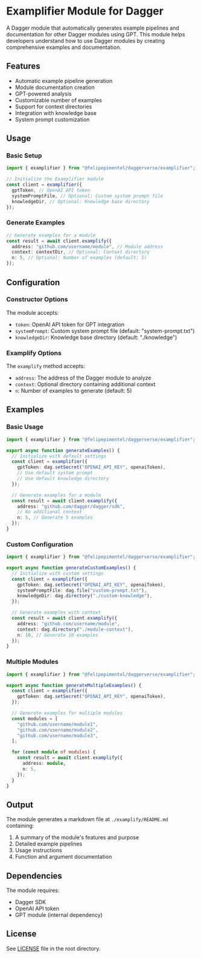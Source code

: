 # Examplifier Module for Dagger

A Dagger module that automatically generates example pipelines and documentation for other Dagger modules using GPT. This module helps developers understand how to use Dagger modules by creating comprehensive examples and documentation.

## Features

- Automatic example pipeline generation
- Module documentation creation
- GPT-powered analysis
- Customizable number of examples
- Support for context directories
- Integration with knowledge base
- System prompt customization

## Usage

### Basic Setup

```typescript
import { examplifier } from "@felipepimentel/daggerverse/examplifier";

// Initialize the Examplifier module
const client = examplifier({
  gptToken, // OpenAI API token
  systemPromptFile, // Optional: Custom system prompt file
  knowledgeDir, // Optional: Knowledge base directory
});
```

### Generate Examples

```typescript
// Generate examples for a module
const result = await client.examplify({
  address: "github.com/username/module", // Module address
  context: contextDir, // Optional: Context directory
  n: 5, // Optional: Number of examples (default: 5)
});
```

## Configuration

### Constructor Options

The module accepts:

- `token`: OpenAI API token for GPT integration
- `systemPrompt`: Custom system prompt file (default: "system-prompt.txt")
- `knowledgeDir`: Knowledge base directory (default: "./knowledge")

### Examplify Options

The `examplify` method accepts:

- `address`: The address of the Dagger module to analyze
- `context`: Optional directory containing additional context
- `n`: Number of examples to generate (default: 5)

## Examples

### Basic Usage

```typescript
import { examplifier } from "@felipepimentel/daggerverse/examplifier";

export async function generateExamples() {
  // Initialize with default settings
  const client = examplifier({
    gptToken: dag.setSecret("OPENAI_API_KEY", openaiToken),
    // Use default system prompt
    // Use default knowledge directory
  });

  // Generate examples for a module
  const result = await client.examplify({
    address: "github.com/dagger/dagger/sdk",
    // No additional context
    n: 5, // Generate 5 examples
  });
}
```

### Custom Configuration

```typescript
import { examplifier } from "@felipepimentel/daggerverse/examplifier";

export async function generateCustomExamples() {
  // Initialize with custom settings
  const client = examplifier({
    gptToken: dag.setSecret("OPENAI_API_KEY", openaiToken),
    systemPromptFile: dag.file("custom-prompt.txt"),
    knowledgeDir: dag.directory("./custom-knowledge"),
  });

  // Generate examples with context
  const result = await client.examplify({
    address: "github.com/username/module",
    context: dag.directory("./module-context"),
    n: 10, // Generate 10 examples
  });
}
```

### Multiple Modules

```typescript
import { examplifier } from "@felipepimentel/daggerverse/examplifier";

export async function generateMultipleExamples() {
  const client = examplifier({
    gptToken: dag.setSecret("OPENAI_API_KEY", openaiToken),
  });

  // Generate examples for multiple modules
  const modules = [
    "github.com/username/module1",
    "github.com/username/module2",
    "github.com/username/module3",
  ];

  for (const module of modules) {
    const result = await client.examplify({
      address: module,
      n: 5,
    });
  }
}
```

## Output

The module generates a markdown file at `./examplify/README.md` containing:

1. A summary of the module's features and purpose
2. Detailed example pipelines
3. Usage instructions
4. Function and argument documentation

## Dependencies

The module requires:

- Dagger SDK
- OpenAI API token
- GPT module (internal dependency)

## License

See [LICENSE](../LICENSE) file in the root directory.
